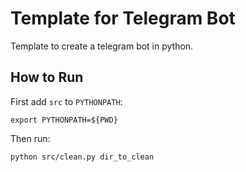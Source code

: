 # Template for Telegram Bot

Template to create a telegram bot in python.

## How to Run
First add `src` to `PYTHONPATH`:
```
export PYTHONPATH=${PWD}
```
Then run:
```
python src/clean.py dir_to_clean
```
